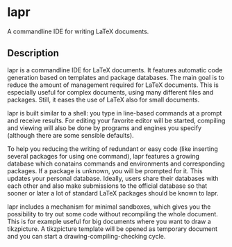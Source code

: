 # lapr
A commandline IDE for writing LaTeX documents.

Description
-----------
lapr is a commandline IDE for LaTeX documents. It features automatic code generation based on templates and package databases.
The main goal is to reduce the amount of management required for LaTeX documents. This is especially useful for complex documents, using many different files and packages. Still, it eases the use of LaTeX also for small documents.

lapr is built similar to a shell: you type in line-based commands at a prompt and receive results. For editing your favorite editor will be started, compiling and viewing will also be done by programs and engines you specify (although there are some sensible defaults).

To help you reducing the writing of redundant or easy code (like inserting several packages for using one command), lapr features 
a growing database which conatains commands and environments and corresponding packages. If a package is unknown, you will be prompted 
for it. This updates your personal database. Ideally, users share their databases with each other and also make submissions to the official database so that sooner or later a lot of standard LaTeX packages should be known to lapr.

lapr includes a mechanism for minimal sandboxes, which gives you the possibility to try out some code without recompiling the whole document. This is for example useful for big documents where you want to draw a tikzpicture. A tikzpicture template will be opened as temporary document and you can start a drawing-compiling-checking cycle.
